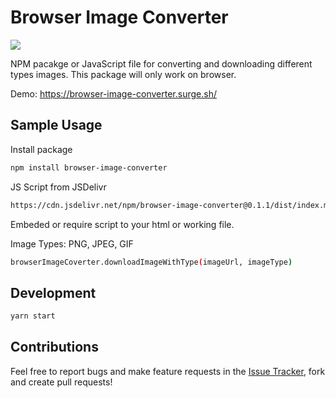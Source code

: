 # Browser Image Converter

[![](https://data.jsdelivr.com/v1/package/npm/browser-image-converter/badge)](https://www.jsdelivr.com/package/npm/browser-image-converter)

NPM pacakge or JavaScript file for converting and downloading different types images. This package will only work on browser.

Demo: https://browser-image-converter.surge.sh/

## Sample Usage

Install package

```sh
npm install browser-image-converter
```

JS Script from JSDelivr

```sh
https://cdn.jsdelivr.net/npm/browser-image-converter@0.1.1/dist/index.min.js
```

Embeded or require script to your html or working file.

Image Types: PNG, JPEG, GIF

```sh
browserImageCoverter.downloadImageWithType(imageUrl, imageType)
```

## Development

```sh
yarn start
```

## Contributions

Feel free to report bugs and make feature requests in the [Issue Tracker](https://github.com/dalenguyen/browser-image-converter/issues), fork and create pull requests!
